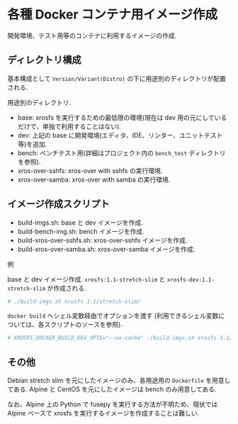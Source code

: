 # 各種 Docker コンテナ用イメージ作成

開発環境、テスト用等のコンテナに利用するイメージの作成.


## ディレクトリ構成

基本構成として `Version/Variant(Distro)` の下に用途別のディレクトリが配置される.

用途別のディレクトリ.
* base: xrosfs を実行するための最低限の環境(現在は dev 用の元にしているだけで、単独で利用することはない).
* dev: 上記の base に開発環境(エディタ、IDE、リンター、ユニットテスト等)を追加.
* bench: ベンチテスト用(詳細はプロジェクト内の `bench_test` ディレクトリを参照).
* xros-over-sshfs: xros-over with sshfs の実行環境.
* xros-over-samba: xros-over with samba の実行環境.


## イメージ作成スクリプト

* build-imgs.sh: base と dev イメージを作成.
* build-bench-img.sh: bench イメージを作成.
* build-xros-over-sshfs.sh: xros-over-sshfs イメージを作成.
* build-xros-over-samba.sh: xros-over-samba イメージを作成.

例

base と dev イメージ作成.
`xrosfs:1.1-stretch-slim` と `xrosfs-dev:1.1-stretch-slim` が作成される.

```bash
# ./build-imgs.sh xrosfs 1.1/stretch-slim/
```

`docker build` へシェル変数経由でオプションを渡す
(利用できるシェル変数については、各スクリプトのソースを参照).

```bash
# XROSFS_DOCKER_BUILD_DEV_OPTS="--no-cache" ./build-imgs.sh xrosfs 1.1/stretch-slim/
```


## その他

Debian stretch slim を元にしたイメージのみ、各用途用の `Dockerfile` を用意してある.  Alpine と CentOS を元にしたイメージは bench のみ用意してある.

なお、Alpine 上の Python で fusepy を実行する方法が不明ため、現状では Alpine ベースで xrosfs を実行するイメージを作成することは難しい.


